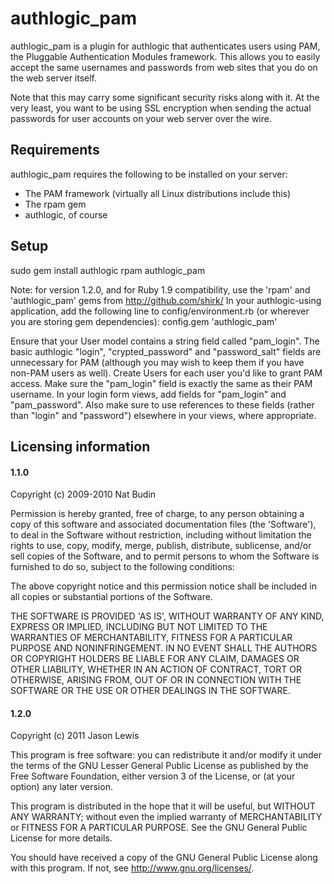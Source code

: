 # authlogic_pam #

authlogic_pam is a plugin for authlogic that authenticates users using PAM, the Pluggable Authentication Modules framework.  This allows you to easily accept the same usernames and passwords from web sites that you do on the web server itself.

Note that this may carry some significant security risks along with it.  At the very least, you want to be using SSL encryption when sending the actual passwords for user accounts on your web server over the wire.

## Requirements ##

authlogic_pam requires the following to be installed on your server:

* The PAM framework (virtually all Linux distributions include this)
* The rpam gem
* authlogic, of course

## Setup ##

sudo gem install authlogic rpam authlogic_pam

Note: for version 1.2.0, and for Ruby 1.9 compatibility, use the 'rpam' and 'authlogic_pam' gems from http://github.com/shirk/
In your authlogic-using application, add the following line to config/environment.rb (or wherever you are storing gem dependencies):
    config.gem 'authlogic_pam'

Ensure that your User model contains a string field called "pam_login". The basic authlogic "login", "crypted_password" and "password_salt" fields are unnecessary for PAM (although you may wish to keep them if you have non-PAM users as well).
Create Users for each user you'd like to grant PAM access.  Make sure the "pam_login" field is exactly the same as their PAM username.
In your login form views, add fields for "pam_login" and "pam_password". Also make sure to use references to these fields (rather than "login" and "password") elsewhere in your views, where appropriate.

## Licensing information ##

#### 1.1.0 ####

Copyright (c) 2009-2010 Nat Budin

Permission is hereby granted, free of charge, to any person obtaining a copy of this software and associated documentation files (the 'Software'), to deal in the Software without restriction, including without limitation the rights to use, copy, modify, merge, publish, distribute, sublicense, and/or sell copies of the Software, and to permit persons to whom the Software is furnished to do so, subject to the following conditions:

The above copyright notice and this permission notice shall be included in all copies or substantial portions of the Software.

THE SOFTWARE IS PROVIDED 'AS IS', WITHOUT WARRANTY OF ANY KIND, EXPRESS OR IMPLIED, INCLUDING BUT NOT LIMITED TO THE WARRANTIES OF MERCHANTABILITY, FITNESS FOR A PARTICULAR PURPOSE AND NONINFRINGEMENT. IN NO EVENT SHALL THE AUTHORS OR COPYRIGHT HOLDERS BE LIABLE FOR ANY CLAIM, DAMAGES OR OTHER LIABILITY, WHETHER IN AN ACTION OF CONTRACT, TORT OR OTHERWISE, ARISING FROM, OUT OF OR IN CONNECTION WITH THE SOFTWARE OR THE USE OR OTHER DEALINGS IN THE SOFTWARE.

#### 1.2.0 ####

Copyright (c) 2011 Jason Lewis

This program is free software: you can redistribute it and/or modify
it under the terms of the GNU Lesser General Public License as 
published by the Free Software Foundation, either version 3 of the 
License, or (at your option) any later version.

This program is distributed in the hope that it will be useful,
but WITHOUT ANY WARRANTY; without even the implied warranty of
MERCHANTABILITY or FITNESS FOR A PARTICULAR PURPOSE.  See the
GNU General Public License for more details.

You should have received a copy of the GNU General Public License
along with this program.  If not, see <http://www.gnu.org/licenses/>.




